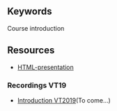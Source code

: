 ## Keywords
Course introduction

## Resources
- [HTML-presentation](https://rawgit.com/1dv023/syllabus/master/lectures/00/index.html#/)

### Recordings VT19
- [Introduction VT2019](#)(To come...)


